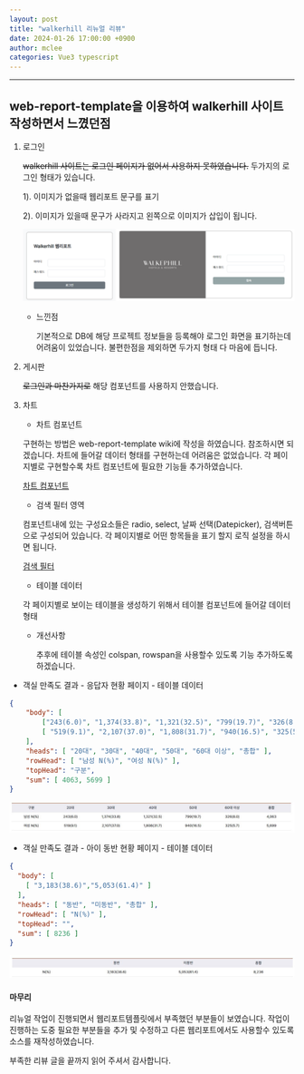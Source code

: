 ```yaml
---
layout: post
title: "walkerhill 리뉴얼 리뷰"
date: 2024-01-26 17:00:00 +0900
author: mclee
categories: Vue3 typescript
---
```

<hr/>


## web-report-template을 이용하여 walkerhill 사이트 작성하면서 느꼈던점

1. 로그인

    ~~walkerhill 사이트는 로그인 페이지가 없어서 사용하지 못하였습니다.~~
두가지의 로그인 형태가 있습니다.

    1). 이미지가 없을때 웹리포트 문구를 표기
 
    2). 이미지가 있을때 문구가 사라지고 왼쪽으로 이미지가 삽입이 됩니다.

    ![로그인 페이지](/assets/images/mclee/240126/walkerhill_login_form.png)

    - 느낀점
      
        기본적으로 DB에 해당 프로젝트 정보들을 등록해야 로그인 화면을 표기하는데 어려움이 있었습니다.
        불편한점을 제외하면 두가지 형태 다 마음에 듭니다.

2. 게시판

    ~~로그인과 마찬가지로~~ 해당 컴포넌트를 사용하지 안했습니다.

3. 차트
    - 차트 컴포넌트

    구현하는 방법은 web-report-template wiki에 작성을 하였습니다. 참조하시면 되겠습니다.
    차트에 들어갈 데이터 형태를 구현하는데 어려움은 없었습니다.
    각 페이지별로 구현할수록 차트 컴포넌트에 필요한 기능들 추가하였습니다.

     [차트 컴포넌트](https://github.com/pmirnc-dev/web-report-template/wiki/1.-%EC%B0%A8%ED%8A%B8-%EC%BB%B4%ED%8F%AC%EB%84%8C%ED%8A%B8-%EA%B5%AC%ED%98%84#%EC%B0%A8%ED%8A%B8-%EC%BB%B4%ED%8F%AC%EB%84%8C%ED%8A%B8-%EB%8D%B0%EC%9D%B4%ED%84%B0-%EA%B5%AC%EC%A1%B0)

    - 검색 필터 영역

    컴포넌트내에 있는 구성요소들은 radio, select, 날짜 선택(Datepicker), 검색버튼으로 구성되어 있습니다.
    각 페이지별로 어떤 항목들을 표기 할지 로직 설정을 하시면 됩니다.

    [검색 필터](https://github.com/pmirnc-dev/web-report-template/wiki/2.-%EA%B2%80%EC%83%89-%ED%95%84%ED%84%B0-%EC%BB%B4%ED%8F%AC%EB%84%8C%ED%8A%B8)

    - 테이블 데이터

    각 페이지별로 보이는 테이블을 생성하기 위해서 테이블 컴포넌트에 들어갈 데이터 형태
    - 개선사항

        추후에 테이블 속성인 colspan, rowspan을 사용할수 있도록 기능 추가하도록 하겠습니다.
- 객실 만족도 결과 - 응답자 현황 페이지 - 테이블 데이터
```json
{
    "body": [
        ["243(6.0)", "1,374(33.8)", "1,321(32.5)", "799(19.7)", "326(8.0)" ],
        [ "519(9.1)", "2,107(37.0)", "1,808(31.7)", "940(16.5)", "325(5.7)" ]
    ],
    "heads": [ "20대", "30대", "40대", "50대", "60대 이상", "총합" ],
    "rowHead": [ "남성 N(%)", "여성 N(%)" ],
    "topHead": "구분",
    "sum": [ 4063, 5699 ]
}
```
![응답자 테이블](/assets/images/mclee/240126/응답자_테이블.JPG)

- 객실 만족도 결과 - 아이 동반 현황 페이지 - 테이블 데이터
```json
{
  "body": [
    [ "3,183(38.6)","5,053(61.4)" ]
  ],
  "heads": [ "동반", "미동반", "총합" ],
  "rowHead": [ "N(%)" ],
  "topHead": "",
  "sum": [ 8236 ]
}
```
![아이 동반 테이블](/assets/images/mclee/240126/아이_동반_테이블.JPG)

#### 마무리

리뉴얼 작업이 진행되면서 웹리포트템플릿에서 부족했던 부분들이 보였습니다. 작업이 진행하는 도중 필요한 부분들을 추가 및 수정하고 다른 웹리포트에서도 사용할수 있도록 소스를 재작성하였습니다.
    
부족한 리뷰 글을 끝까지 읽어 주셔서 감사합니다.
